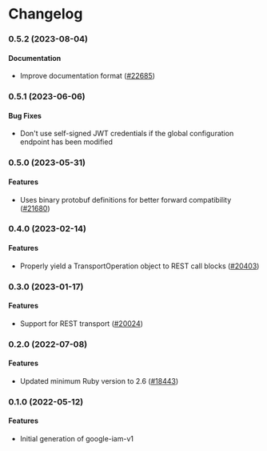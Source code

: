 # Changelog

### 0.5.2 (2023-08-04)

#### Documentation

* Improve documentation format ([#22685](https://github.com/googleapis/google-cloud-ruby/issues/22685)) 

### 0.5.1 (2023-06-06)

#### Bug Fixes

* Don't use self-signed JWT credentials if the global configuration endpoint has been modified 

### 0.5.0 (2023-05-31)

#### Features

* Uses binary protobuf definitions for better forward compatibility ([#21680](https://github.com/googleapis/google-cloud-ruby/issues/21680)) 

### 0.4.0 (2023-02-14)

#### Features

* Properly yield a TransportOperation object to REST call blocks ([#20403](https://github.com/googleapis/google-cloud-ruby/issues/20403)) 

### 0.3.0 (2023-01-17)

#### Features

* Support for REST transport ([#20024](https://github.com/googleapis/google-cloud-ruby/issues/20024)) 

### 0.2.0 (2022-07-08)

#### Features

* Updated minimum Ruby version to 2.6 ([#18443](https://github.com/googleapis/google-cloud-ruby/issues/18443)) 

### 0.1.0 (2022-05-12)

#### Features

* Initial generation of google-iam-v1
